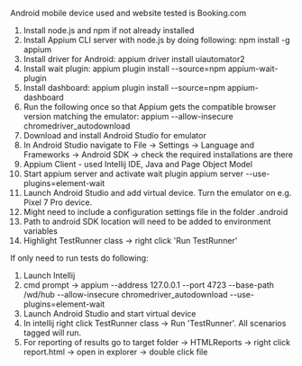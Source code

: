 Android mobile device used and website tested is Booking.com

1) Install node.js and npm if not already installed
2) Install Appium CLI server with node.js by doing following: npm install -g appium
3) Install driver for Android: appium driver install uiautomator2
4) Install wait plugin: appium plugin install --source=npm appium-wait-plugin
5) Install dashboard: appium plugin install --source=npm appium-dashboard
6) Run the following once so that Appium gets the compatible browser version matching the emulator:
   appium --allow-insecure chromedriver_autodownload
7) Download and install Android Studio for emulator
8) In Android Studio navigate to File -> Settings -> Language and Frameworks -> Android SDK -> check the required installations are there
9) Appium Client - used Intellij IDE, Java and Page Object Model
10) Start appium server and activate wait plugin
    appium server --use-plugins=element-wait
11) Launch Android Studio and add virtual device. Turn the emulator on e.g. Pixel 7 Pro device.
12) Might need to include a configuration settings file in the folder .android
13) Path to android SDK location will need to be added to environment variables
14) Highlight TestRunner class -> right click 'Run TestRunner'

If only need to run tests do following:
1) Launch Intellij
2) cmd prompt -> appium --address 127.0.0.1 --port 4723 --base-path /wd/hub --allow-insecure chromedriver_autodownload --use-plugins=element-wait
3) Launch Android Studio and start virtual device
4) In intellij right click TestRunner class -> Run 'TestRunner'. All scenarios tagged will run.
5) For reporting of results go to target folder -> HTMLReports -> right click report.html -> open in explorer -> double click file

